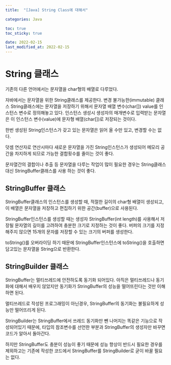 ```yaml
---
title:  "[Java] String Class에 대해서"

categories: Java

toc: true
toc_sticky: true

date: 2022-02-15
last_modified_at: 2022-02-15
---
```


# String 클래스

기존의 다른 언어에서는 문자열을 char형의 배열로 다루었다.

자바에서는 문자열을 위한 String클래스를 제공한다. 변경 불가능한(immutable) 클래스 String클래스에는 문자열을 저장하기 위해서 문자열 배열 변수(char[]) value를 인스턴스 변수로 정의해놓고 있다. 인스턴스 생성시 생성자의 매개변수로 입력받는 문자열은 이 인스턴스 변수(value)에 문자형 배열(char[])로 저장되는 것이다.

한번 생성된 String인스턴스가 갖고 있는 문자열은 읽어 올 수만 있고, 변경할 수는 없다.

덧셈 연산자로 연산시마다 새로운 문자열을 가진 String인스턴스가 생성되어 메모리 공간을 차지하게 되므로 가능한 결합횟수를 줄이는 것이 좋다.

문자열간의 결합이나 추출 등 문자열을 다루는 작업이 많이 필요한 경우는 String클래스 대신 StringBuffer클래스를 사용 하는 것이 좋다.

## StringBuffer 클래스

StringBuffer클래스의 인스턴스를 생성할 때, 적절한 길이의 char형 배열이 생성되고, 이 배열은 문자열을 저장하고 편집하기 위한 공간(buffer)으로 사용된다.

StringBuffer인스턴스를 생성할 때는 생성자 StringBuffer(int length)를 사용해서 저장될 문자열의 길이를 고려하여 충분한 크기로 지정하는 것이 좋다. 버퍼의 크기를 지정해주지 않으면 15개의 문자를 저장할 수 있는 크기의 버퍼를 생성한다.

toString()를 오버라이딩 하기 때문에 StringBuffer인스턴스에 toString()을 호출하면 담고있는 문자열을 String으로 반환한다.

## StringBuilder 클래스

StringBuffer는 멀티쓰레드에 안전하도록 동기화 되어있다. 아직은 멀티쓰레드나 동기화에 대해서 배우지 않았지만 동기화가 StringBuffer의 성능을 떨어뜨린다는 것만 이해하면 된다.

멀티쓰레드로 작성된 프로그래밍이 아닌경우, StringBuffer의 동기화는 불필요하게 성능만 떨어뜨리게 된다.

StringBuilder는 StringBuffer에서 쓰레드 동기화만 뺀 나머지는 똑같은 기능으로 작성되어있기 때문에, 타입의 참조변수를 선언한 부분과 StringBuffer의 생성자만 바꾸면 코드가 알아서 돌아간다.

하지만 StringBuffer도 충분이 성능이 좋기 때문에 성능 향상이 반드시 필요한 경우를 제외하고는 기존에 작성한 코드에서 StringBuffer를 StringBuilder로 굳이 바꿀 필요는 없다.